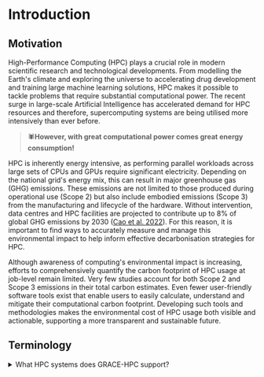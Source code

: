 # Introduction 

## Motivation 

High-Performance Computing (HPC) plays a crucial role in modern scientific research and technological developments. From modelling the Earth's climate and exploring the universe to accelerating drug development and training large machine learning solutions, HPC makes it possible to tackle problems that require substantial computational power. The recent surge in large-scale Artificial Intelligence has accelerated demand for HPC resources and therefore, supercomputing systems are being utilised more intensively than ever before.

> 🕷️**However, with great computational power comes great energy consumption!**

HPC is inherently energy intensive, as performing parallel workloads across large sets of CPUs and GPUs require significant electricity. Depending on the national grid's energy mix, this can result in major greenhouse gas (GHG) emissions. These emissions are not limited to those produced during operational use (Scope 2) but also include embodied emissions (Scope 3) from the manufacturing and lifecycle of the hardware. Without intervention, data centres and HPC facilities are projected to contribute up to 8% of global GHG emissions by 2030 ([Cao et al. 2022](https://arxiv.org/pdf/2110.09284)). For this reason, it is important to find ways to accurately measure and manage this environmental impact to help inform effective decarbonisation strategies for HPC.

Although awareness of computing's environmental impact is increasing, efforts to comprehensively quantify the carbon footprint of HPC usage at job-level remain limited. Very few studies account for both Scope 2 and Scope 3 emissions in their total carbon estimates. Even fewer user-friendly software tools exist that enable users to easily calculate, understand and mitigate their computational carbon footprint. Developing such tools and methodologies makes the environmental cost of HPC usage both visible and actionable, supporting a more transparent and sustainable future.



## Terminology

<details>
<summary>What HPC systems does GRACE-HPC support?</summary>

GRACE-HPC currently supports the Isambard 3 and Isambard-AI clusters. Support for other SLURM-based systems can be added by configuring the tool with the appropriate energy and system information.

</details>